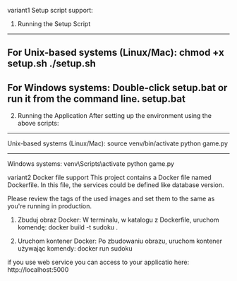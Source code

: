variant1
Setup script support:

1. Running the Setup Script
------------------------------------------
For Unix-based systems (Linux/Mac):
chmod +x setup.sh
./setup.sh
------------------------------------------
For Windows systems:
Double-click setup.bat or run it from the command line.
setup.bat
------------------------------------------

2. Running the Application
After setting up the environment using the above scripts:

------------------------------------------
Unix-based systems (Linux/Mac):
source venv/bin/activate
python game.py

------------------------------------------
Windows systems:
venv\Scripts\activate
python game.py


variant2
Docker file support
This project contains a Docker file named Dockerfile. 
In this file, the services could be defined like database version.

Please review the tags of the used images and set them to the same 
as you're running in production.

1. Zbuduj obraz Docker: W terminalu, w katalogu z Dockerfile, uruchom komendę:
docker build -t sudoku .

2. Uruchom kontener Docker: Po zbudowaniu obrazu, uruchom kontener używając komendy:
docker run sudoku
   
if you use web service you can access to your applicatio here:
http://localhost:5000

